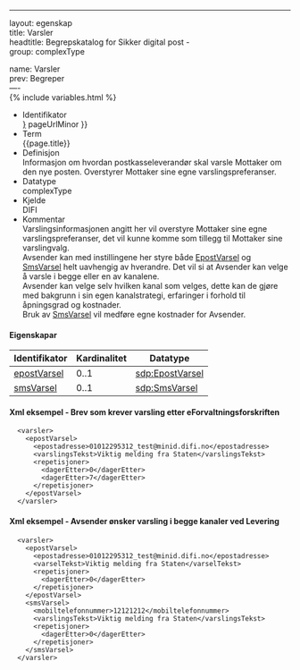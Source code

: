 -----

layout: egenskap  
title: Varsler  
headtitle: Begrepskatalog for Sikker digital post -  
group: complexType

name: Varsler  
prev: Begreper  
—-  
{% include variables.html %}

  - Identifikator  
    <span style="{ pageUrlMinor ;">[}]({{)</span> pageUrlMinor }}
  - Term  
    {{page.title}}
  - Definisjon  
    Informasjon om hvordan postkasseleverandør skal varsle Mottaker om
    den nye posten. Overstyrer Mottaker sine egne varslingspreferanser.
  - Datatype  
    complexType
  - Kjelde  
    DIFI
  - Kommentar  
    Varslingsinformasjonen angitt her vil overstyre Mottaker sine egne
    varslingspreferanser, det vil kunne komme som tillegg til Mottaker
    sine varslingvalg.  
    Avsender kan med instillingene her styre både
    [EpostVarsel](EpostVarsel) og [SmsVarsel](SmsVarsel) helt uavhengig
    av hverandre. Det vil si at Avsender kan velge å varsle i begge
    eller en av kanalene.  
    Avsender kan velge selv hvilken kanal som velges, dette kan de gjøre
    med bakgrunn i sin egen kanalstrategi, erfaringer i forhold til
    åpningsgrad og kostnader.  
    Bruk av [SmsVarsel](SmsVarsel) vil medføre egne kostnader for
    Avsender.

#### Eigenskapar

| Identifikator              | Kardinalitet | Datatype                       |
| -------------------------- | ------------ | ------------------------------ |
| [epostVarsel](EpostVarsel) | 0..1         | [sdp:EpostVarsel](EpostVarsel) |
| [smsVarsel](SmsVarsel)     | 0..1         | [sdp:SmsVarsel](SmsVarsel)     |

#### Xml eksempel - Brev som krever varsling etter eForvaltningsforskriften

``` brush: xml; toolbar: false
  <varsler>
    <epostVarsel>
      <epostadresse>01012295312_test@minid.difi.no</epostadresse>
      <varslingsTekst>Viktig melding fra Staten</varslingsTekst>
      <repetisjoner>
        <dagerEtter>0</dagerEtter>
        <dagerEtter>7</dagerEtter>
      </repetisjoner>
    </epostVarsel>
  </varsler>
```

#### Xml eksempel - Avsender ønsker varsling i begge kanaler ved Levering

``` brush: xml; toolbar: false
  <varsler>
    <epostVarsel>
      <epostadresse>01012295312_test@minid.difi.no</epostadresse>
      <varselTekst>Viktig melding fra Staten</varselTekst>
      <repetisjoner>
        <dagerEtter>0</dagerEtter>
      </repetisjoner>
    </epostVarsel>
    <smsVarsel>
      <mobiltelefonnummer>12121212</mobiltelefonnummer>
      <varslingsTekst>Viktig melding fra Staten</varslingsTekst>
      <repetisjoner>
        <dagerEtter>0</dagerEtter>
      </repetisjoner>
    </smsVarsel>
  </varsler>
```
